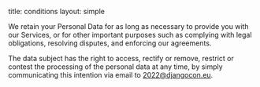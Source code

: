title: conditions
layout: simple

We retain your Personal Data for as long as necessary to provide you with our Services, or for other important purposes such as complying with legal obligations, resolving disputes, and enforcing our agreements.

The data subject has the right to access, rectify or remove, restrict or contest the processing of the personal data at any time, by simply communicating this intention via email to [2022@djangocon.eu](mailto:2022@djangocon.eu). 
